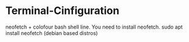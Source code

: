 # Terminal-Cinfiguration
neofetch + colofour bash shell line.
You need to install neofetch.
sudo  apt install neofetch (debian based distros)
